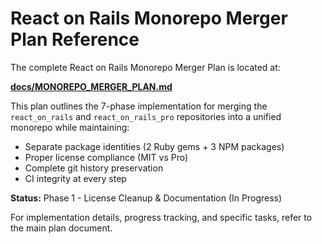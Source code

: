 # React on Rails Monorepo Merger Plan Reference

The complete React on Rails Monorepo Merger Plan is located at:

**[docs/MONOREPO_MERGER_PLAN.md](/mnt/ssd/react_on_rails_workspace/react_on_rails/docs/MONOREPO_MERGER_PLAN.md)**

This plan outlines the 7-phase implementation for merging the `react_on_rails` and `react_on_rails_pro` repositories into a unified monorepo while maintaining:

- Separate package identities (2 Ruby gems + 3 NPM packages)
- Proper license compliance (MIT vs Pro)
- Complete git history preservation
- CI integrity at every step

**Status:** Phase 1 - License Cleanup & Documentation (In Progress)

For implementation details, progress tracking, and specific tasks, refer to the main plan document.
